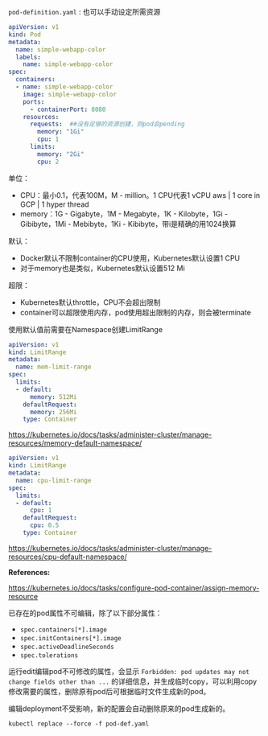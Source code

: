 `pod-definition.yaml` : 也可以手动设定所需资源

```yaml
apiVersion: v1
kind: Pod
metadata:
  name: simple-webapp-color
  labels:
    name: simple-webapp-color
spec:
  containers:
  - name: simple-webapp-color
    image: simple-webapp-color
    ports:
      - containerPort: 8080
    resources:
      requests:  ##没有足够的资源创建，则pod会pending
        memory: "1Gi"
        cpu: 1
      limits:
        memory: "2Gi"
        cpu: 2
```

单位：

- CPU：最小0.1，代表100M，M - million。1 CPU代表1 vCPU aws | 1 core in GCP | 1 hyper thread
- memory：1G - Gigabyte，1M - Megabyte，1K - Kilobyte，1Gi - Gibibyte，1Mi - Mebibyte，1Ki - Kibibyte，带i是精确的用1024换算

默认：

- Docker默认不限制container的CPU使用，Kubernetes默认设置1 CPU
- 对于memory也是类似，Kubernetes默认设置512 Mi

超限：

- Kubernetes默认throttle，CPU不会超出限制
- container可以超限使用内存，pod使用超出限制的内存，则会被terminate

使用默认值前需要在Namespace创建LimitRange

```yaml
apiVersion: v1
kind: LimitRange
metadata:
  name: mem-limit-range
spec:
  limits:
  - default:
      memory: 512Mi
    defaultRequest:
      memory: 256Mi
    type: Container
```

https://kubernetes.io/docs/tasks/administer-cluster/manage-resources/memory-default-namespace/

```yaml
apiVersion: v1
kind: LimitRange
metadata:
  name: cpu-limit-range
spec:
  limits:
  - default:
      cpu: 1
    defaultRequest:
      cpu: 0.5
    type: Container
```

https://kubernetes.io/docs/tasks/administer-cluster/manage-resources/cpu-default-namespace/

**References:**

https://kubernetes.io/docs/tasks/configure-pod-container/assign-memory-resource

已存在的pod属性不可编辑，除了以下部分属性：
- `spec.containers[*].image`
- `spec.initContainers[*].image`
- `spec.activeDeadlineSeconds`
- `spec.tolerations`

运行edit编辑pod不可修改的属性，会显示 `Forbidden: pod updates may not change fields other than ...` 的详细信息，并生成临时copy，可以利用copy修改需要的属性，删除原有pod后可根据临时文件生成新的pod。

编辑deployment不受影响，新的配置会自动删除原来的pod生成新的。

`kubectl replace --force -f pod-def.yaml`